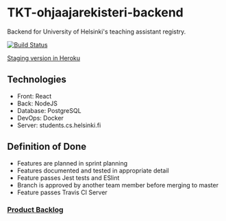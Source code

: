 # TKT-ohjaajarekisteri-backend

Backend for University of Helsinki's teaching assistant registry.

[![Build Status](https://travis-ci.org/TKT-ohjaajarekisteri/TKT-ohjaajarekisteri-back.svg?branch=master)](https://travis-ci.org/TKT-ohjaajarekisteri/TKT-ohjaajarekisteri-back)

[Staging version in Heroku](https://tkt-ohjaajarekisteri-back.herokuapp.com/)

## Technologies
* Front: React
* Back: NodeJS
* Database: PostgreSQL
* DevOps: Docker
* Server: students.cs.helsinki.fi

## Definition of Done 
* Features are planned in sprint planning
* Features documented and tested in appropriate detail
* Feature passes Jest tests and ESlint
* Branch is approved by another team member before merging to master
* Feature passes Travis CI Server

### [Product Backlog](https://docs.google.com/spreadsheets/d/1anddOjdDCkdAmyJH2gLAUYYbubbZhXSGxku90kQJT9k/edit#gid=1)


